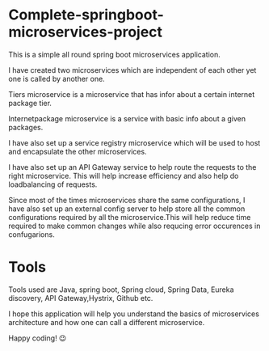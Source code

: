 # Complete-springboot-microservices-project
This is a simple  all round spring boot microservices application.

I have created two microservices which are independent of each other yet one is called by another one. 

Tiers microservice is a microservice that has infor about a certain internet package tier. 

Internetpackage microservice is a service with basic info about a given packages.

I have also set up a service registry microservice which will be used to host and encapsulate the other microservices.

I have also set up an API Gateway service to help route the requests to the right microservice. This will help increase efficiency and also help do loadbalancing of requests.

Since most of the times microservices share the same configurations, I have also set up an external config server to help store all the common configurations required by all the
microservice.This will help reduce time required to make common changes while also requcing error occurences in confugarions.
 
# Tools
Tools used are Java, spring boot, Spring cloud, Spring Data, Eureka discovery, API Gateway,Hystrix, Github etc.

I hope this application will help you understand the basics of microservices architecture and how one can call a different microservice.

Happy coding! 😉

